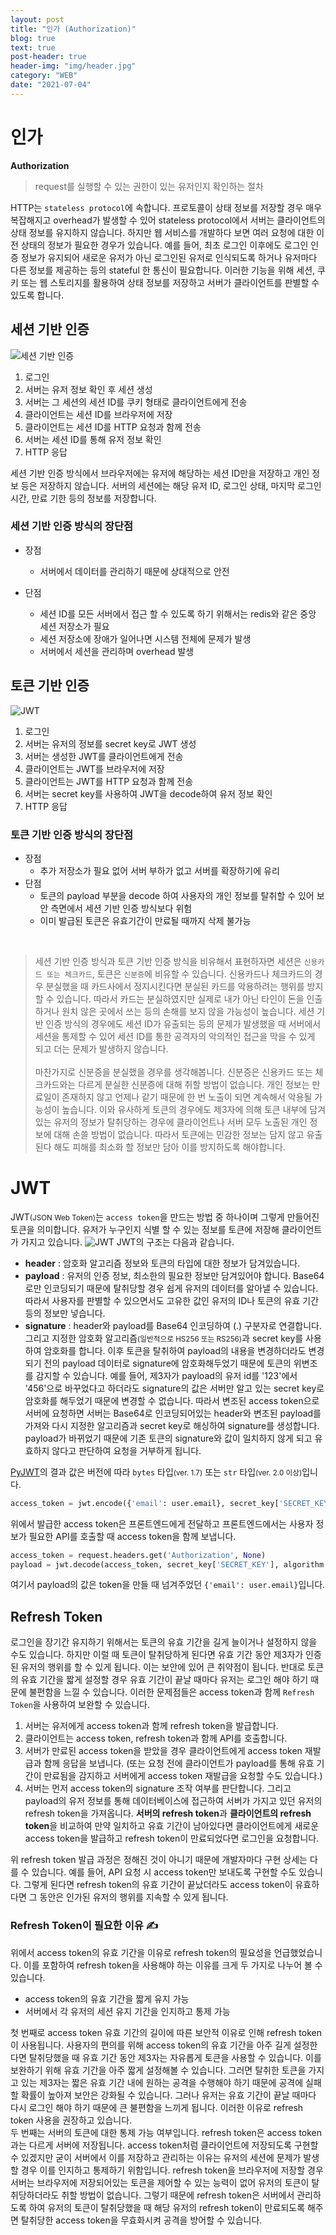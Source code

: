 ```yaml
---
layout: post
title: "인가 (Authorization)"
blog: true
text: true
post-header: true
header-img: "img/header.jpg"
category: "WEB"
date: "2021-07-04"
---
```

# 인가 
<b class='post-subtitle'>Authorization</b>
> request를 실행할 수 있는 권한이 있는 유저인지 확인하는 절차

HTTP는 ```stateless protocol```에 속합니다. 프로토콜이 상태 정보를 저장할 경우 매우 복잡해지고 overhead가 발생할 수 있어 stateless protocol에서 서버는 클라이언트의 상태 정보를 유지하지 않습니다. 하지만 웹 서비스를 개발하다 보면 여러 요청에 대한 이전 상태의 정보가 필요한 경우가 있습니다. 예를 들어, 최초 로그인 이후에도 로그인 인증 정보가 유지되어 새로운 유저가 아닌 로그인된 유저로 인식되도록 하거나 유저마다 다른 정보를 제공하는 등의 stateful 한 통신이 필요합니다. 이러한 기능을 위해 세션, 쿠키 또는 웹 스토리지를 활용하여 상태 정보를 저장하고 서버가 클라이언트를 판별할 수 있도록 합니다.  

## 세션 기반 인증
![세션 기반 인증](img/session.png)
1. 로그인
2. 서버는 유저 정보 확인 후 세션 생성
3. 서버는 그 세션의 세션 ID를 쿠키 형태로 클라이언트에게 전송
4. 클라이언트는 세션 ID를 브라우저에 저장
5. 클라이언트는 세션 ID를 HTTP 요청과 함께 전송
6. 서버는 세션 ID를 통해 유저 정보 확인
7. HTTP 응답  

세션 기반 인증 방식에서 브라우저에는 유저에 해당하는 세션 ID만을 저장하고 개인 정보 등은 저장하지 않습니다. 서버의 세션에는 해당 유저 ID, 로그인 상태, 마지막 로그인 시간, 만료 기한 등의 정보를 저장합니다.

### 세션 기반 인증 방식의 장단점
- 장점
    - 서버에서 데이터를 관리하기 때문에 상대적으로 안전  
    
- 단점
    - 세션 ID를 모든 서버에서 접근 할 수 있도록 하기 위해서는 redis와 같은 중앙 세션 저장소가 필요
    - 세션 저장소에 장애가 일어나면 시스템 전체에 문제가 발생
    - 서버에서 세션을 관리하며 overhead 발생

## 토큰 기반 인증
![JWT](img/token.png)
1. 로그인
2. 서버는 유저의 정보를 secret key로 JWT 생성
3. 서버는 생성한 JWT를 클라이언트에게 전송
4. 클라이언트는 JWT를 브라우저에 저장
5. 클라이언트는 JWT를 HTTP 요청과 함께 전송
6. 서버는 secret key를 사용하여 JWT을 decode하여 유저 정보 확인
7. HTTP 응답

### 토큰 기반 인증 방식의 장단점
- 장점
    - 추가 저장소가 필요 없어 서버 부하가 없고 서버를 확장하기에 유리
- 단점
    - 토큰의 payload 부분을 decode 하여 사용자의 개인 정보를 탈취할 수 있어 보안 측면에서 세션 기반 인증 방식보다 위험
    - 이미 발급된 토큰은 유효기간이 만료될 때까지 삭제 불가능

<br>

> 세션 기반 인증 방식과 토큰 기반 인증 방식을 비유해서 표현하자면 세션은 ```신용카드 또는 체크카드```, 토큰은 ```신분증```에 비유할 수 있습니다.
신용카드나 체크카드의 경우 분실했을 때 카드사에서 정지시킨다면 분실된 카드를 악용하려는 행위를 방지할 수 있습니다. 따라서 카드는 분실하였지만 실제로 내가 아닌 타인이 돈을 인출하거나 원치 않은 곳에서 쓰는 등의 손해를 보지 않을 가능성이 높습니다. 세션 기반 인증 방식의 경우에도 세션 ID가 유출되는 등의 문제가 발생했을 때 서버에서 세션을 통제할 수 있어 세션 ID를 통한 공격자의 악의적인 접근을 막을 수 있게 되고 더는 문제가 발생하지 않습니다. <br><br>
마찬가지로 신분증을 분실했을 경우를 생각해봅니다. 신분증은 신용카드 또는 체크카드와는 다르게 분실한 신분증에 대해 취할 방법이 없습니다. 개인 정보는 만료일이 존재하지 않고 언제나 같기 때문에 한 번 노출이 되면 계속해서 악용될 가능성이 높습니다. 이와 유사하게 토큰의 경우에도 제3자에 의해 토큰 내부에 담겨 있는 유저의 정보가 탈취당하는 경우에 클라이언트나 서버 모두 노출된 개인 정보에 대해 손쓸 방법이 없습니다. 따라서 토큰에는 민감한 정보는 담지 않고 유출된다 해도 피해를 최소화 할 정보만 담아 이를 방지하도록 해야합니다. 

# JWT
JWT<small class='additional-text'>(JSON Web Token)</small>는 ```access token```을 만드는 방법 중 하나이며 그렇게 만들어진 토큰을 의미합니다.
유저가 누구인지 식별 할 수 있는 정보를 토큰에 저장해 클라이언트가 가지고 있습니다.
![JWT](img/JWT.png)
JWT의 구조는 다음과 같습니다.
- **header** : 암호화 알고리즘 정보와 토큰의 타입에 대한 정보가 담겨있습니다.
- **payload** : 유저의 인증 정보, 최소한의 필요한 정보만 담겨있어야 합니다. Base64로만 인코딩되기 때문에 탈취당할 경우 쉽게 유저의 데이터를 알아낼 수 있습니다. 따라서 사용자를 판별할 수 있으면서도 고유한 값인 유저의 ID나 토큰의 유효 기간 등의 정보만 넣습니다.
- **signature** : header와 payload를 Base64 인코딩하여 (.) 구분자로 연결합니다. 그리고 지정한 암호화 알고리즘<small>(일반적으로 HS256 또는 RS256)</small>과 secret key를 사용하여 암호화를 합니다. 
이후 토큰을 탈취하여 payload의 내용을 변경하더라도 변경되기 전의 payload 데이터로 signature에 암호화해두었기 때문에 토큰의 위변조를 감지할 수 있습니다. 예를 들어, 제3자가 payload의 유저 id를 '123'에서 '456'으로 바꾸었다고 하더라도 signature의 값은 서버만 알고 있는 secret key로 암호화를 해두었기 때문에 변경할 수 없습니다. 따라서 변조된 access token으로 서버에 요청하면 서버는 Base64로 인코딩되어있는 header와 변조된 payload를 가져와 다시 지정한 알고리즘과 secret key로 해싱하여 signature를 생성합니다. payload가 바뀌었기 때문에 기존 토큰의 signature와 값이 일치하지 않게 되고 유효하지 않다고 판단하여 요청을 거부하게 됩니다. 

[PyJWT](https://pyjwt.readthedocs.io/en/latest/)의 결과 값은 버전에 따라 ```bytes``` 타입<small>(ver. 1.7)</small> 또는 ```str``` 타입<small>(ver. 2.0 이상)</small>입니다.  

```py
access_token = jwt.encode({'email': user.email}, secret_key['SECRET_KEY'], algorithm = ALGORITHM)
```
위에서 발급한 access token은 프론트엔드에게 전달하고 프론트엔드에서는 사용자 정보가 필요한 API를 호출할 때 access token을 함께 보냅니다.

```py
access_token = request.headers.get('Authorization', None)
payload = jwt.decode(access_token, secret_key['SECRET_KEY'], algorithm = ALGORITHM)
```
여기서 payload의 값은 token을 만들 때 넘겨주었던 ```{'email': user.email}```입니다.

## Refresh Token
로그인을 장기간 유지하기 위해서는 토큰의 유효 기간을 길게 늘이거나 설정하지 않을 수도 있습니다. 하지만 이럴 때 토큰이 탈취당하게 된다면 유효 기간 동안 제3자가 인증된 유저의 행위를 할 수 있게 됩니다. 이는 보안에 있어 큰 취약점이 됩니다. 반대로 토큰의 유효 기간을 짧게 설정할 경우 유효 기간이 끝날 때마다 유저는 로그인 해야 하기 때문에 불편함을 느낄 수 있습니다. 이러한 문제점들은 access token과 함께 ```Refresh Token```을 사용하여 보완할 수 있습니다. 
1. 서버는 유저에게 access token과 함께 refresh token을 발급합니다.
2. 클라이언트는 access token, refresh token과 함께 API를 호출합니다.
3. 서버가 만료된 access token을 받았을 경우 클라이언트에게 access token 재발급과 함께 응답을 보냅니다. 
(또는 요청 전에 클라이언트가 payload를 통해 유효 기간이 만료됨을 감지하고 서버에게 access token 재발급을 요청할 수도 있습니다.)
4. 서버는 먼저 access token의 signature 조작 여부를 판단합니다. 그리고 payload의 유저 정보를 통해 데이터베이스에 접근하여 서버가 가지고 있던 유저의 refresh token을 가져옵니다. **서버의 refresh token**과 **클라이언트의 refresh token**을 비교하여 만약 일치하고 유효 기간이 남아있다면 클라이언트에게 새로운 access token을 발급하고 refresh token이 만료되었다면 로그인을 요청합니다.
 
 위 refresh token 발급 과정은 정해진 것이 아니기 때문에 개발자마다 구현 상세는 다를 수 있습니다. 예를 들어, API 요청 시 access token만 보내도록 구현할 수도 있습니다. 그렇게 된다면 refresh token의 유효 기간이 끝났더라도 access token이 유효하다면 그 동안은 인가된 유저의 행위를 지속할 수 있게 됩니다.  

### Refresh Token이 필요한 이유 ✍️
위에서 access token의 유효 기간을 이유로 refresh token의 필요성을 언급했었습니다. 이를 포함하여 refresh token을 사용해야 하는 이유를 크게 두 가지로 나누어 볼 수 있습니다. 
- access token의 유효 기간을 짧게 유지 가능
- 서버에서 각 유저의 세션 유지 기간을 인지하고 통제 가능  

첫 번째로 access token 유효 기간의 길이에 따른 보안적 이유로 인해 refresh token이 사용됩니다. 사용자의 편의를 위해 access token의 유효 기간을 아주 길게 설정한다면 탈취당했을 때 유효 기간 동안 제3자는 자유롭게 토큰을 사용할 수 있습니다. 이를 보완하기 위해 유효 기간을 아주 짧게 설정해볼 수 있습니다. 그러면 탈취한 토큰을 가지고 있는 제3자는 짧은 유효 기간 내에 원하는 공격을 수행해야 하기 때문에 공격에 실패할 확률이 높아져 보안은 강화될 수 있습니다. 그러나 유저는 유효 기간이 끝날 때마다 다시 로그인 해야 하기 때문에 큰 불편함을 느끼게 됩니다. 이러한 이유로 refresh token 사용을 권장하고 있습니다.  
두 번째는 서버의 토큰에 대한 통제 가능 여부입니다. refresh token은 access token과는 다르게 서버에 저장됩니다. access token처럼 클라이언트에 저장되도록 구현할 수 있겠지만 굳이 서버에서 이를 저장하고 관리하는 이유는 유저의 세션에 문제가 발생할 경우 이를 인지하고 통제하기 위함입니다. refresh token을 브라우저에 저장할 경우 서버는 브라우저에 저장되어있는 토큰을 제어할 수 있는 능력이 없어 유저의 토큰이 탈취당하더라도 취할 방법이 없습니다. 그렇기 때문에 refresh token은 서버에서 관리하도록 하여 유저의 토큰이 탈취당했을 때 해당 유저의 refresh token이 만료되도록 해주면 탈취당한 access token을 무효화시켜 공격을 방어할 수 있습니다. 